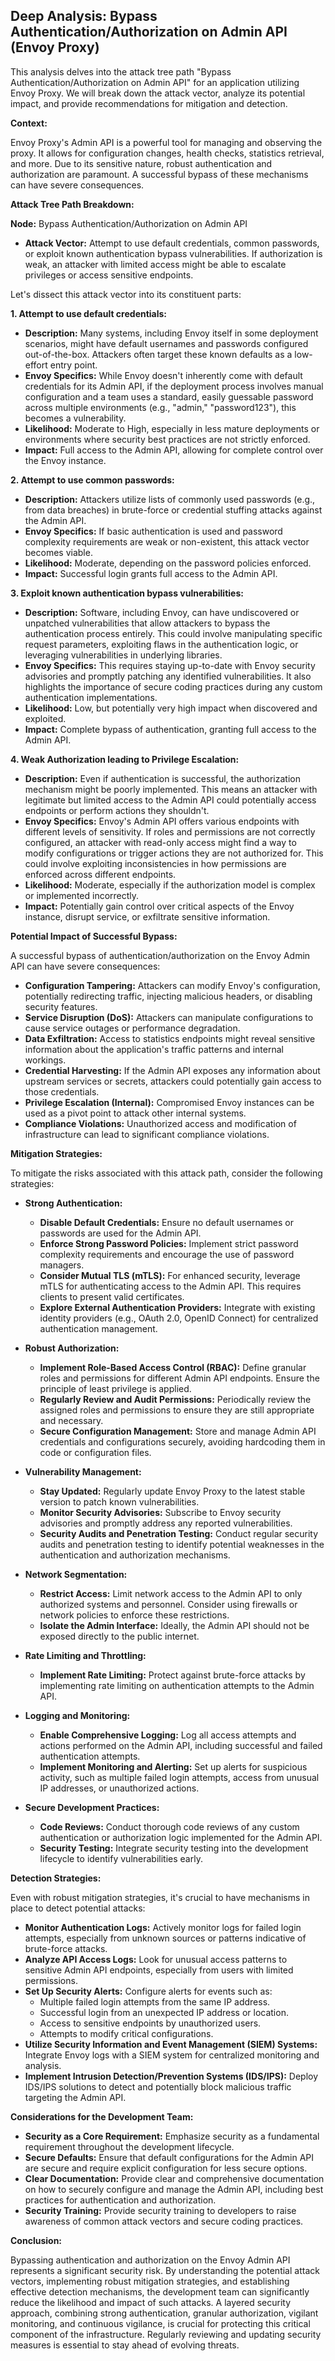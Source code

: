 ## Deep Analysis: Bypass Authentication/Authorization on Admin API (Envoy Proxy)

This analysis delves into the attack tree path "Bypass Authentication/Authorization on Admin API" for an application utilizing Envoy Proxy. We will break down the attack vector, analyze its potential impact, and provide recommendations for mitigation and detection.

**Context:**

Envoy Proxy's Admin API is a powerful tool for managing and observing the proxy. It allows for configuration changes, health checks, statistics retrieval, and more. Due to its sensitive nature, robust authentication and authorization are paramount. A successful bypass of these mechanisms can have severe consequences.

**Attack Tree Path Breakdown:**

**Node:** Bypass Authentication/Authorization on Admin API

* **Attack Vector:** Attempt to use default credentials, common passwords, or exploit known authentication bypass vulnerabilities. If authorization is weak, an attacker with limited access might be able to escalate privileges or access sensitive endpoints.

Let's dissect this attack vector into its constituent parts:

**1. Attempt to use default credentials:**

* **Description:**  Many systems, including Envoy itself in some deployment scenarios, might have default usernames and passwords configured out-of-the-box. Attackers often target these known defaults as a low-effort entry point.
* **Envoy Specifics:**  While Envoy doesn't inherently come with default credentials for its Admin API, if the deployment process involves manual configuration and a team uses a standard, easily guessable password across multiple environments (e.g., "admin," "password123"), this becomes a vulnerability.
* **Likelihood:** Moderate to High, especially in less mature deployments or environments where security best practices are not strictly enforced.
* **Impact:** Full access to the Admin API, allowing for complete control over the Envoy instance.

**2. Attempt to use common passwords:**

* **Description:**  Attackers utilize lists of commonly used passwords (e.g., from data breaches) in brute-force or credential stuffing attacks against the Admin API.
* **Envoy Specifics:**  If basic authentication is used and password complexity requirements are weak or non-existent, this attack vector becomes viable.
* **Likelihood:** Moderate, depending on the password policies enforced.
* **Impact:**  Successful login grants full access to the Admin API.

**3. Exploit known authentication bypass vulnerabilities:**

* **Description:**  Software, including Envoy, can have undiscovered or unpatched vulnerabilities that allow attackers to bypass the authentication process entirely. This could involve manipulating specific request parameters, exploiting flaws in the authentication logic, or leveraging vulnerabilities in underlying libraries.
* **Envoy Specifics:**  This requires staying up-to-date with Envoy security advisories and promptly patching any identified vulnerabilities. It also highlights the importance of secure coding practices during any custom authentication implementations.
* **Likelihood:** Low, but potentially very high impact when discovered and exploited.
* **Impact:**  Complete bypass of authentication, granting full access to the Admin API.

**4. Weak Authorization leading to Privilege Escalation:**

* **Description:** Even if authentication is successful, the authorization mechanism might be poorly implemented. This means an attacker with legitimate but limited access to the Admin API could potentially access endpoints or perform actions they shouldn't.
* **Envoy Specifics:**  Envoy's Admin API offers various endpoints with different levels of sensitivity. If roles and permissions are not correctly configured, an attacker with read-only access might find a way to modify configurations or trigger actions they are not authorized for. This could involve exploiting inconsistencies in how permissions are enforced across different endpoints.
* **Likelihood:** Moderate, especially if the authorization model is complex or implemented incorrectly.
* **Impact:**  Potentially gain control over critical aspects of the Envoy instance, disrupt service, or exfiltrate sensitive information.

**Potential Impact of Successful Bypass:**

A successful bypass of authentication/authorization on the Envoy Admin API can have severe consequences:

* **Configuration Tampering:** Attackers can modify Envoy's configuration, potentially redirecting traffic, injecting malicious headers, or disabling security features.
* **Service Disruption (DoS):**  Attackers can manipulate configurations to cause service outages or performance degradation.
* **Data Exfiltration:**  Access to statistics endpoints might reveal sensitive information about the application's traffic patterns and internal workings.
* **Credential Harvesting:**  If the Admin API exposes any information about upstream services or secrets, attackers could potentially gain access to those credentials.
* **Privilege Escalation (Internal):**  Compromised Envoy instances can be used as a pivot point to attack other internal systems.
* **Compliance Violations:**  Unauthorized access and modification of infrastructure can lead to significant compliance violations.

**Mitigation Strategies:**

To mitigate the risks associated with this attack path, consider the following strategies:

* **Strong Authentication:**
    * **Disable Default Credentials:** Ensure no default usernames or passwords are used for the Admin API.
    * **Enforce Strong Password Policies:** Implement strict password complexity requirements and encourage the use of password managers.
    * **Consider Mutual TLS (mTLS):**  For enhanced security, leverage mTLS for authenticating access to the Admin API. This requires clients to present valid certificates.
    * **Explore External Authentication Providers:** Integrate with existing identity providers (e.g., OAuth 2.0, OpenID Connect) for centralized authentication management.

* **Robust Authorization:**
    * **Implement Role-Based Access Control (RBAC):** Define granular roles and permissions for different Admin API endpoints. Ensure the principle of least privilege is applied.
    * **Regularly Review and Audit Permissions:**  Periodically review the assigned roles and permissions to ensure they are still appropriate and necessary.
    * **Secure Configuration Management:**  Store and manage Admin API credentials and configurations securely, avoiding hardcoding them in code or configuration files.

* **Vulnerability Management:**
    * **Stay Updated:**  Regularly update Envoy Proxy to the latest stable version to patch known vulnerabilities.
    * **Monitor Security Advisories:**  Subscribe to Envoy security advisories and promptly address any reported vulnerabilities.
    * **Security Audits and Penetration Testing:**  Conduct regular security audits and penetration testing to identify potential weaknesses in the authentication and authorization mechanisms.

* **Network Segmentation:**
    * **Restrict Access:**  Limit network access to the Admin API to only authorized systems and personnel. Consider using firewalls or network policies to enforce these restrictions.
    * **Isolate the Admin Interface:**  Ideally, the Admin API should not be exposed directly to the public internet.

* **Rate Limiting and Throttling:**
    * **Implement Rate Limiting:**  Protect against brute-force attacks by implementing rate limiting on authentication attempts to the Admin API.

* **Logging and Monitoring:**
    * **Enable Comprehensive Logging:**  Log all access attempts and actions performed on the Admin API, including successful and failed authentication attempts.
    * **Implement Monitoring and Alerting:**  Set up alerts for suspicious activity, such as multiple failed login attempts, access from unusual IP addresses, or unauthorized actions.

* **Secure Development Practices:**
    * **Code Reviews:**  Conduct thorough code reviews of any custom authentication or authorization logic implemented for the Admin API.
    * **Security Testing:**  Integrate security testing into the development lifecycle to identify vulnerabilities early.

**Detection Strategies:**

Even with robust mitigation strategies, it's crucial to have mechanisms in place to detect potential attacks:

* **Monitor Authentication Logs:**  Actively monitor logs for failed login attempts, especially from unknown sources or patterns indicative of brute-force attacks.
* **Analyze API Access Logs:**  Look for unusual access patterns to sensitive Admin API endpoints, especially from users with limited permissions.
* **Set Up Security Alerts:**  Configure alerts for events such as:
    * Multiple failed login attempts from the same IP address.
    * Successful login from an unexpected IP address or location.
    * Access to sensitive endpoints by unauthorized users.
    * Attempts to modify critical configurations.
* **Utilize Security Information and Event Management (SIEM) Systems:**  Integrate Envoy logs with a SIEM system for centralized monitoring and analysis.
* **Implement Intrusion Detection/Prevention Systems (IDS/IPS):**  Deploy IDS/IPS solutions to detect and potentially block malicious traffic targeting the Admin API.

**Considerations for the Development Team:**

* **Security as a Core Requirement:**  Emphasize security as a fundamental requirement throughout the development lifecycle.
* **Secure Defaults:**  Ensure that default configurations for the Admin API are secure and require explicit configuration for less secure options.
* **Clear Documentation:**  Provide clear and comprehensive documentation on how to securely configure and manage the Admin API, including best practices for authentication and authorization.
* **Security Training:**  Provide security training to developers to raise awareness of common attack vectors and secure coding practices.

**Conclusion:**

Bypassing authentication and authorization on the Envoy Admin API represents a significant security risk. By understanding the potential attack vectors, implementing robust mitigation strategies, and establishing effective detection mechanisms, the development team can significantly reduce the likelihood and impact of such attacks. A layered security approach, combining strong authentication, granular authorization, vigilant monitoring, and continuous vigilance, is crucial for protecting this critical component of the infrastructure. Regularly reviewing and updating security measures is essential to stay ahead of evolving threats.

